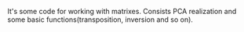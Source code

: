 It's some code for working with matrixes. Consists PCA realization and some basic functions(transposition, inversion and so on).

